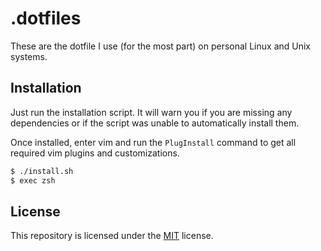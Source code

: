 # .dotfiles
These are the dotfile I use (for the most part) on personal Linux and Unix systems. 

## Installation
Just run the installation script. It will warn you if you are missing any
dependencies or if the script was unable to automatically install them.

Once installed, enter vim and run the `PlugInstall` command to get all required vim
plugins and customizations.

```bash
$ ./install.sh
$ exec zsh
```

## License
This repository is licensed under the [MIT](/LICENSE) license.

